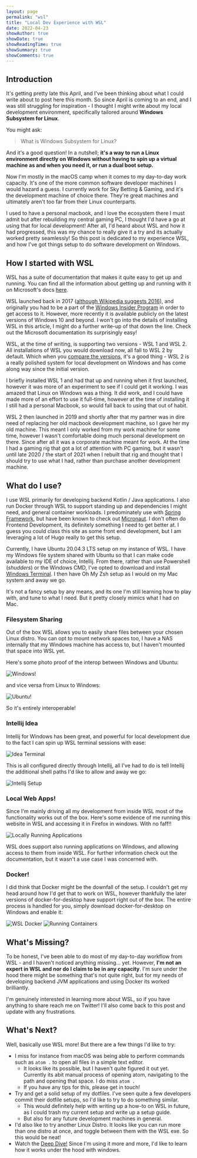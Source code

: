 ```yaml
---
layout: page
permalink: "wsl"
title: "Local Dev Experience with WSL"
date: 2022-04-23
showAuthor: true
showDate: true
showReadingTime: true
showSummary: true
showComments: true
---
```

## Introduction

It's getting pretty late this April, and I've been thinking about what I could write about to post here this month.
So since April is coming to an end, and I was still struggling for inspiration - I thought I might write about my local development environment, 
specifically tailored around **Windows Subsystem for Linux**.

You might ask: 

>What is Windows Subsystem for Linux?

And it's a good question! In a nutshell; **it's a way to run a Linux environment directly on Windows without having to spin 
up a virtual machine as and when you need it, or run a dual boot setup.**

Now I'm mostly in the macOS camp when it comes to my day-to-day work capacity. It's one of the more common software
developer machines I would hazard a guess. I currently work for Sky Betting & Gaming, and it's the development machine of choice there.
They're great machines and ultimately aren't too far from their Linux counterparts. 

I used to have a personal macbook, and I love the ecosystem there I must admit but after rebuilding my central gaming PC, I 
thought I'd have a go at using that for local development! After all, I'd heard about WSL and how it had progressed, 
this was my chance to really give it a try and its actually worked pretty seamlessly! So this post is dedicated to my 
experience WSL, and how I've got things setup to do software development on Windows. 

## How I started with WSL

WSL has a suite of documentation that makes it quite easy to get up and running. You can find all the information about 
getting up and running with it on Microsoft's docs [here](https://docs.microsoft.com/en-us/windows/wsl/about).

WSL launched back in 2017 ([although Wikipedia suggests 2016](https://en.wikipedia.org/wiki/Windows_Subsystem_for_Linux)), 
and originally you had to be a part of the [Windows Insider Program](https://insider.windows.com/en-us/) in order to 
get access to it. However, more recently it is available publicly on the latest versions of Windows 10 and beyond. I 
won't go into the details of installing WSL in this article, I might do a further write-up of that down the line. Check out the 
Microsoft documentation its surprisingly easy!

WSL, at the time of writing, is supporting two versions - WSL 1 and WSL 2. All installations of WSL you would download now, all 
fall to WSL 2 by default. Which when you [compare the versions](https://docs.microsoft.com/en-us/windows/wsl/compare-versions),
it's a good thing - WSL 2 is a really polished system for local development on Windows and has come along way since the initial version.

I briefly installed WSL 1 and had that up and running when it first launched, however it was more of an experiment to see 
if I could get it working. I was amazed that Linux on Windows was a thing. It did work, and I could have made more of an effort to use it full-time, however at 
the time of installing it I still had a personal Macbook, so would fall back to using that out of habit. 

WSL 2 then launched in 2019 and shortly after that my partner was in dire need of replacing her old macbook development machine,
so I gave her my old machine. This meant I only worked from my work machine for some time, however I wasn't comfortable 
doing much personal development on there. Since after all it was a corporate machine meant for work. At the time I had a gaming rig that got 
a lot of attention with PC gaming, but it wasn't until late 2020 / the start of 2021 when I rebuilt that rig and thought that I 
should try to use what I had, rather than purchase another development machine.

## What do I use?

I use WSL primarily for developing backend Kotlin / Java applications. I also run Docker through WSL to support standing up and 
dependencies I might need, and general container workloads. I predominately use with [Spring Framework](https://spring.io/), but have been known to check out 
[Micronaut](https://micronaut.io/). I don't often do Frontend Development, its definitely something I need to get better at.
I guess you could class this site as some front end development, but I am leveraging a lot of Hugo really to get this setup.

Currently, I have Ubuntu 20.04.3 LTS setup on my instance of WSL. I have my Windows file system shared with Ubuntu so that 
I can make code available to my IDE of choice, Intellij. From there, rather than use Powershell (_shudders_) or the Windows CMD, I've
opted to download and install [Windows Terminal](https://github.com/microsoft/terminal). I then have Oh My Zsh setup as I would 
on my Mac system and away we go. 

It's not a fancy setup by any means, and its one I'm still learning how to play with, and tune to what I need. But it pretty 
closely mimics what I had on Mac.

### Filesystem Sharing 

Out of the box WSL allows you to easily share files between your chosen Linux distro. You can opt to mount network spaces too, I have a 
NAS internally that my Windows machine has access to, but I haven't mounted that space into WSL yet.

Here's some photo proof of the interop between Windows and Ubuntu: 

![Windows!](images/ubuntuFileSystemOnWindows.PNG "Ubuntus files from Windows Explorer")

and vice versa from Linux to Windows:

![Ubuntu!](images/windowsFileSystemOnWSL.PNG "Ubuntus files from Windows Explorer")

So it's entirely interoperable! 

### Intellij Idea
  
Intellij for Windows has been great, and powerful for local development due to the fact I can spin up WSL terminal sessions with ease:

![Idea Terminal](images/intellijTerminalSelection.PNG "Selecting WSL from Intellij")

This is all configured directly through Intellij, all I've had to do is tell Intellij the additional shell paths I'd like to allow and away
we go:

![Intellij Setup](images/intellijTerminalSetup.PNG "Configuring Intellij with WSL")

### Local Web Apps!

Since I'm mainly driving all my development from inside WSL most of the functionality works out of the box. Here's some evidence 
of me running this website in WSL and accessing it in Firefox in windows. With no faff!!

![Locally Running Applications](images/accessingNetworkApplications.PNG "Accessing my local dev website from Firefox!")

WSL does support also running applications on Windows, and allowing access to them from inside WSL. For further information check 
out the documentation, but it wasn't a use case I was concerned with.

### Docker!

I did think that Docker might be the downfall of the setup. I couldn't get my head around how I'd get that to work on WSL, however thankfully the later 
versions of docker-for-desktop have support right out of the box. The entire process is handled for you, simply download docker-for-desktop on Windows and enable it:

![WSL Docker](images/docker.PNG "<3 Docker")
![Running Containers](images/dockerWithContainersRunning.PNG "<3 Docker")

## What's Missing?

To be honest, I've been able to do most of my day-to-day workflow from WSL - and I haven't noticed anything missing... yet. 
However, **I'm not an expert in WSL and nor do I claim to be in any capacity**. I'm sure under the hood there might be something 
that's not quite right, but for my needs of developing backend JVM applications and using Docker its worked brilliantly.

I'm genuinely interested in learning more about WSL, so if you have anything to share reach me on Twitter! I'll also
come back to this post and update with any frustrations.

## What's Next? 

Well, basically use WSL more! But there are a few things I'd like to try:

* I miss for instance from macOS was being able to perform commands such as `atom .` to open all files in a simple text editor.
  * It looks like its possible, but I haven't quite figured it out yet. Currently its abit manual process of opening atom, navigating to the path and opening that space. I do miss `atom .`
  * If you have any tips for this, please get in touch!
* Try and get a solid setup of my dotfiles. I've seen quite a few developers commit their dotfile setups, so I'd like to try to do something similar.
  * This would definitely help with writing up a how-to on WSL in future, as I could trash my current setup and write up a setup guide.
  * But also for any future development machines in general.
* I'd also like to try another Linux Distro. It looks like you can run more than one distro at once, and toggle between them with the WSL exe. So this would be neat!
* Watch the [Deep Dive!](https://devblogs.microsoft.com/commandline/a-deep-dive-into-how-wsl-allows-windows-to-access-linux-files/) Since I'm using it more and more, I'd like to learn how it works under the hood with windows.